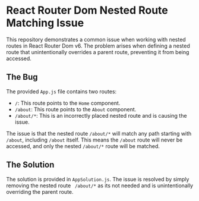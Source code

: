 # React Router Dom Nested Route Matching Issue

This repository demonstrates a common issue when working with nested routes in React Router Dom v6.  The problem arises when defining a nested route that unintentionally overrides a parent route, preventing it from being accessed.

## The Bug
The provided `App.js` file contains two routes:

- `/`: This route points to the `Home` component.
- `/about`: This route points to the `About` component.
- `/about/*`: This is an incorrectly placed nested route and is causing the issue.

The issue is that the nested route `/about/*` will match any path starting with `/about`, including `/about` itself. This means the `/about` route will never be accessed, and only the nested `/about/*` route will be matched.

## The Solution
The solution is provided in `AppSolution.js`.  The issue is resolved by simply removing the nested route ` /about/*` as its not needed and is unintentionally overriding the parent route.